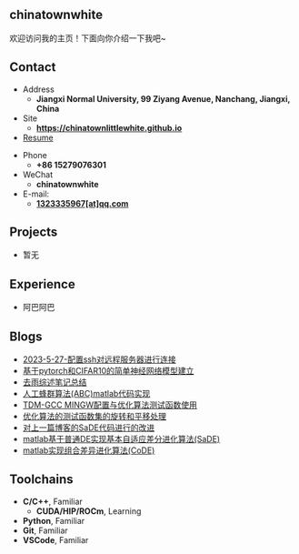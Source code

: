 ## chinatownwhite

欢迎访问我的主页！下面向你介绍一下我吧\~

<!-- .slide -->

## Contact

- Address
  - **Jiangxi Normal University, 99 Ziyang Avenue, Nanchang, Jiangxi, China**
- Site
  - **<https://chinatownlittlewhite.github.io>**
- [Resume]()

<!-- .slide vertical=true -->

- Phone
  - **+86 15279076301**
- WeChat
  - **chinatownwhite**
- E-mail:
  - **[1323335967[at]qq.com](mailto:1323335967@qq.com)**

<!-- .slide -->

## Projects

<!-- .slide vertical=true -->
 - 暂无
<!-- .slide -->

## Experience

 - 阿巴阿巴

<!-- .slide -->

## Blogs
- [2023-5-27-配置ssh对远程服务器进行连接](https://chinatownlittlewhite.github.io/2023/05/27/%E9%85%8D%E7%BD%AEssh%E5%AF%B9%E8%BF%9C%E7%A8%8B%E6%9C%8D%E5%8A%A1%E5%99%A8%E8%BF%9B%E8%A1%8C%E8%BF%9E%E6%8E%A5/)
- [基于pytorch和CIFAR10的简单神经网络模型建立](https://chinatownlittlewhite.github.io/2023/04/22/%E5%9F%BA%E4%BA%8Epytorch%E5%92%8CCIFAR10%E7%9A%84%E7%AE%80%E5%8D%95%E7%A5%9E%E7%BB%8F%E7%BD%91%E7%BB%9C%E6%A8%A1%E5%9E%8B%E5%BB%BA%E7%AB%8B/)
- [去雨综述笔记总结](https://chinatownlittlewhite.github.io/2023/04/22/%E5%8E%BB%E9%9B%A8%E7%BB%BC%E8%BF%B0%E7%AC%94%E8%AE%B0%E6%80%BB%E7%BB%93/)
- [人工蜂群算法(ABC)matlab代码实现](https://chinatownlittlewhite.github.io/2023/04/11/%E4%BA%BA%E5%B7%A5%E8%9C%82%E7%BE%A4%E7%AE%97%E6%B3%95(ABC)matlab%E4%BB%A3%E7%A0%81%E5%AE%9E%E7%8E%B0/)
- [TDM-GCC MINGW配置与优化算法测试函数使用](https://chinatownlittlewhite.github.io/2023/03/31/TDM-GCC-MINGW%E9%85%8D%E7%BD%AE%E4%B8%8E%E4%BC%98%E5%8C%96%E7%AE%97%E6%B3%95%E6%B5%8B%E8%AF%95%E5%87%BD%E6%95%B0%E4%BD%BF%E7%94%A8/)
- [优化算法的测试函数集的旋转和平移处理](https://chinatownlittlewhite.github.io/2023/03/28/%E4%BC%98%E5%8C%96%E7%AE%97%E6%B3%95%E7%9A%84%E6%B5%8B%E8%AF%95%E5%87%BD%E6%95%B0%E9%9B%86%E7%9A%84%E6%97%8B%E8%BD%AC%E5%92%8C%E5%B9%B3%E7%A7%BB%E5%A4%84%E7%90%86/)
- [对上一篇博客的SaDE代码进行的改进](https://chinatownlittlewhite.github.io/2023/03/28/%E5%AF%B9%E4%B8%8A%E4%B8%80%E7%AF%87%E5%8D%9A%E5%AE%A2%E7%9A%84SaDE%E4%BB%A3%E7%A0%81%E8%BF%9B%E8%A1%8C%E7%9A%84%E6%94%B9%E8%BF%9B/)
- [matlab基于普通DE实现基本自适应差分进化算法(SaDE)](https://chinatownlittlewhite.github.io/2023/03/28/matlab%E5%9F%BA%E4%BA%8E%E6%99%AE%E9%80%9ADE%E5%AE%9E%E7%8E%B0%E5%9F%BA%E6%9C%AC%E8%87%AA%E9%80%82%E5%BA%94%E5%B7%AE%E5%88%86%E8%BF%9B%E5%8C%96%E7%AE%97%E6%B3%95(SaDE)/)
- [matlab实现组合差异进化算法(CoDE)](https://chinatownlittlewhite.github.io/2023/03/12/matlab%E5%AE%9E%E7%8E%B0%E7%BB%84%E5%90%88%E5%B7%AE%E5%BC%82%E8%BF%9B%E5%8C%96%E7%AE%97%E6%B3%95(CoDE)(%E5%9F%BA%E7%A1%80%E7%AE%80%E5%8C%96%E7%89%88)/)

<!-- .slide vertical=true -->

## Toolchains

<!-- .slide vertical=true -->

- **C/C++**, Familiar
  - **CUDA/HIP/ROCm**, Learning
- **Python**, Familiar
- **Git**, Familiar
- **VSCode**, Familiar
